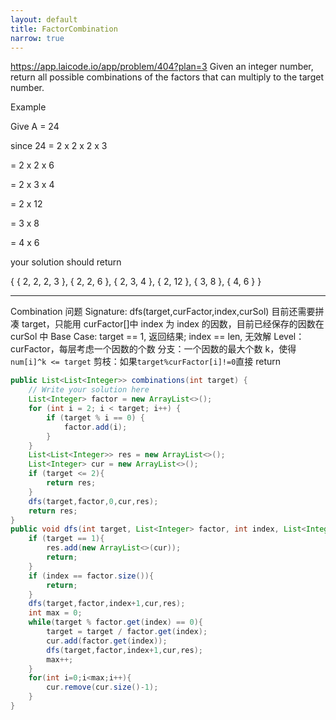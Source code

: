```yaml
---
layout: default
title: FactorCombination
narrow: true
---
```


https://app.laicode.io/app/problem/404?plan=3
Given an integer number, return all possible combinations of the factors that can multiply to the target number.

Example

Give A = 24

since 24 = 2 x 2 x 2 x 3

= 2 x 2 x 6

= 2 x 3 x 4

= 2 x 12

= 3 x 8

= 4 x 6

your solution should return

{ { 2, 2, 2, 3 }, { 2, 2, 6 }, { 2, 3, 4 }, { 2, 12 }, { 3, 8 }, { 4, 6 } }

---

Combination 问题
Signature: dfs(target,curFactor,index,curSol)
目前还需要拼凑 target，只能用 curFactor[]中 index 为 index 的因数，目前已经保存的因数在 curSol 中
Base Case: target == 1, 返回结果; index == len, 无效解
Level：curFactor，每层考虑一个因数的个数
分支：一个因数的最大个数 k，使得`num[i]^k <= target`
剪枝：如果`target%curFactor[i]!=0`直接 return

```java
public List<List<Integer>> combinations(int target) {
    // Write your solution here
    List<Integer> factor = new ArrayList<>();
    for (int i = 2; i < target; i++) {
        if (target % i == 0) {
            factor.add(i);
        }
    }
    List<List<Integer>> res = new ArrayList<>();
    List<Integer> cur = new ArrayList<>();
    if (target <= 2){
        return res;
    }
    dfs(target,factor,0,cur,res);
    return res;
}
public void dfs(int target, List<Integer> factor, int index, List<Integer> cur, List<List<Integer>> res){
    if (target == 1){
        res.add(new ArrayList<>(cur));
        return;
    }
    if (index == factor.size()){
        return;
    }
    dfs(target,factor,index+1,cur,res);
    int max = 0;
    while(target % factor.get(index) == 0){
        target = target / factor.get(index);
        cur.add(factor.get(index));
        dfs(target,factor,index+1,cur,res);
        max++;
    }
    for(int i=0;i<max;i++){
        cur.remove(cur.size()-1);
    }
}
```
